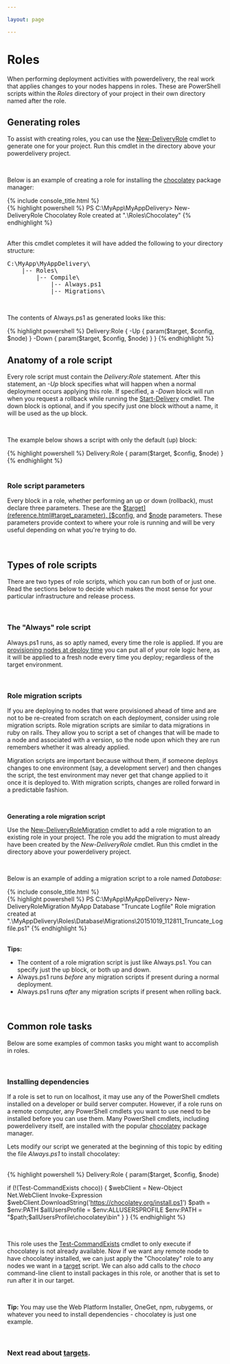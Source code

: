 ```yaml
---

layout: page

---
```


# Roles

When performing deployment activities with powerdelivery, the real work that applies changes to your nodes happens in roles. These are PowerShell scripts within the *Roles* directory of your project in their own directory named after the role.

## Generating roles

To assist with creating roles, you can use the [New-DeliveryRole](reference.html#new_deliveryrole_cmdlet) cmdlet to generate one for your project. Run this cmdlet in the directory above your powerdelivery project.

<br />

Below is an example of creating a role for installing the <a href="http://www.chocolatey.org" target="_blank">chocolatey</a> package manager:

<div class="row">
	<div class="col-sm-8">
		{% include console_title.html %}
		<div class="console">
{% highlight powershell %}
PS C:\MyApp\MyAppDelivery> New-DeliveryRole Chocolatey
Role created at ".\Roles\Chocolatey"
{% endhighlight %}
		</div>
	</div>
</div>

<br />

After this cmdlet completes it will have added the following to your directory structure:

<div class="row">
  <div class="col-sm-8">
    <pre class="directory-tree">
C:\MyApp\MyAppDelivery\
    |-- Roles\
        |-- Compile\
            |-- Always.ps1
            |-- Migrations\</pre>
  </div>
</div>

<br />

The contents of Always.ps1 as generated looks like this:

<div class="row">
  <div class="col-sm-8">
{% highlight powershell %}
Delivery:Role {
  -Up {
    param($target, $config, $node)
  }
  -Down {
    param($target, $config, $node)
  }
}
{% endhighlight %}
  </div>
</div>


## Anatomy of a role script

Every role script must contain the *Delivery:Role* statement. After this statement, an *-Up* block specifies what will happen when a normal deployment occurs applying this role. If specified, a *-Down* block will run when you request a rollback while running the [Start-Delivery](reference.html#start_delivery_cmdlet) cmdlet. The down block is optional, and if you specify just one block without a name, it will be used as the up block.

<br />

The example below shows a script with only the default (up) block:

<div class="row">
  <div class="col-sm-8">
{% highlight powershell %}
Delivery:Role {
  param($target, $config, $node)
}
{% endhighlight %}
  </div>
</div>

<br />

### Role script parameters

Every block in a role, whether performing an up or down (rollback), must declare three parameters. These are the [$target](reference.html#target_parameter), [$config](reference.html#config_parameter), and [$node](reference.html#node_parameter) parameters. These parameters provide context to where your role is running and will be very useful depending on what you're trying to do.

<br />

## Types of role scripts

There are two types of role scripts, which you can run both of or just one. Read the sections below to decide which makes the most sense for your particular infrastructure and release process.

<br />

### The "Always" role script

Always.ps1 runs, as so aptly named, every time the role is applied. If you are [provisioning nodes at deploy time](environments.html#provisioning_nodes_at_deploy_time) you can put all of your role logic here, as it will be applied to a fresh node every time you deploy; regardless of the target environment.

<br />

### Role migration scripts

If you are deploying to nodes that were provisioned ahead of time and are not to be re-created from scratch on each deployment, consider using role migration scripts. Role migration scripts are similar to data migrations in ruby on rails. They allow you to script a set of changes that will be made to a node and associated with a version, so the node upon which they are run remembers whether it was already applied.

Migration scripts are important because without them, if someone deploys changes to one environment (say, a development server) and then changes the script, the test environment may never get that change applied to it once it is deployed to. With migration scripts, changes are rolled forward in a predictable fashion.

<br />

**Generating a role migration script**

Use the [New-DeliveryRoleMigration](reference.html#new_deliveryrolemigration_cmdlet) cmdlet to add a role migration to an existing role in your project. The role you add the migration to must already have been created by the *New-DeliveryRole* cmdlet. Run this cmdlet in the directory above your powerdelivery project.

<br />

Below is an example of adding a migration script to a role named *Database*:

<div class="row">
  <div class="col-sm-10">
    {% include console_title.html %}
    <div class="console">
{% highlight powershell %}
PS C:\MyApp\MyAppDelivery> New-DeliveryRoleMigration MyApp Database "Truncate Logfile"
Role migration created at ".\MyAppDelivery\Roles\Database\Migrations\20151019_112811_Truncate_Logfile.ps1"
{% endhighlight %}
    </div>
  </div>
</div>

<br />

**Tips:** 

* The content of a role migration script is just like Always.ps1. You can specify just the up block, or both up and down.
* Always.ps1 runs *before* any migration scripts if present during a normal deployment.
* Always.ps1 runs *after* any migration scripts if present when rolling back.

<br />

## Common role tasks

Below are some examples of common tasks you might want to accomplish in roles.

<br />

### Installing dependencies

If a role is set to run on localhost, it may use any of the PowerShell cmdlets installed on a developer or build server computer. However, if a role runs on a remote computer, any PowerShell cmdlets you want to use need to be installed before you can use them. Many PowerShell cmdlets, including powerdelivery itself, are installed with the popular [chocolatey](http://www.chocolatey.org) package manager. 

Lets modify our script we generated at the beginning of this topic by editing the file *Always.ps1* to install chocolatey:

<br />


<div class="row">
  <div class="col-sm-10">
{% highlight powershell %}
Delivery:Role {
  param($target, $config, $node)

  if (!(Test-CommandExists choco)) {
    $webClient = New-Object Net.WebClient
    Invoke-Expression $webClient.DownloadString('https://chocolatey.org/install.ps1')
    $path = $env:PATH
    $allUsersProfile = $env:ALLUSERSPROFILE
    $env:PATH = "$path;$allUsersProfile\chocolatey\bin"
  }
}
{% endhighlight %}
  </div>
</div>

<br />

This role uses the [Test-CommandExists](reference.html#test_commandexists_cmdlet) cmdlet to only execute if chocolatey is not already available. Now if we want any remote node to have chocolatey installed, we can just apply the "Chocolatey" role to any nodes we want in a [target](targets.html) script. We can also add calls to the *choco* command-line client to install packages in this role, or another that is set to run after it in our target.

<br />

**Tip:** You may use the Web Platform Installer, OneGet, npm, rubygems, or whatever you need to install dependencies - chocolatey is just one example.

<br />

### Next read about [targets](targets.html).